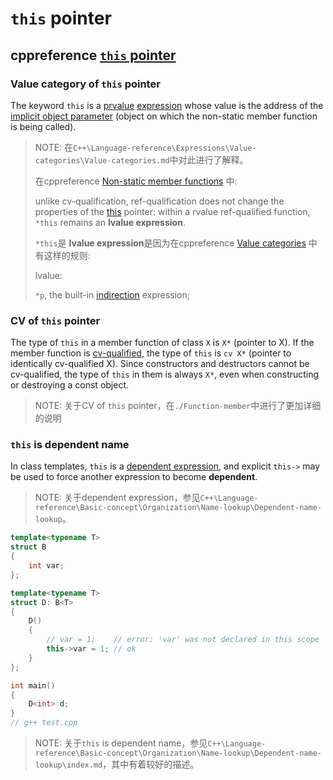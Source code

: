 # `this` pointer



## cppreference [`this` pointer](https://en.cppreference.com/w/cpp/language/this)

### Value category of `this` pointer

The keyword `this` is a [prvalue](https://en.cppreference.com/w/cpp/language/value_category) [expression](https://en.cppreference.com/w/cpp/language/expressions) whose value is the address of the [implicit object parameter](https://en.cppreference.com/w/cpp/language/overload_resolution) (object on which the non-static member function is being called).

> NOTE: 在`C++\Language-reference\Expressions\Value-categories\Value-categories.md`中对此进行了解释。
>
> 在cppreference [Non-static member functions](https://en.cppreference.com/w/cpp/language/member_functions) 中:
>
> unlike cv-qualification, ref-qualification does not change the properties of the [this](https://en.cppreference.com/w/cpp/language/this) pointer: within a rvalue ref-qualified function, `*this` remains an **lvalue expression**.
>
> `*this`是 **lvalue expression**是因为在cppreference [Value categories](https://en.cppreference.com/w/cpp/language/value_category) 中有这样的规则:
>
> lvalue:
>
> `*p`, the built-in [indirection](https://en.cppreference.com/w/cpp/language/operator_member_access#Built-in_indirection_operator) expression;



### CV of `this` pointer

The type of `this` in a member function of class `X` is `X*` (pointer to X). If the member function is [cv-qualified](https://en.cppreference.com/w/cpp/language/member_functions), the type of `this` is `cv X*` (pointer to identically cv-qualified X). Since constructors and destructors cannot be cv-qualified, the type of `this` in them is always `X*`, even when constructing or destroying a const object.

> NOTE: 关于CV of `this` pointer，在`./Function-member`中进行了更加详细的说明



### `this` is dependent name

In class templates, `this` is a [dependent expression](https://en.cppreference.com/w/cpp/language/dependent_name), and explicit `this->` may be used to force another expression to become **dependent**.

> NOTE: 关于dependent expression，参见`C++\Language-reference\Basic-concept\Organization\Name-lookup\Dependent-name-lookup`。

```C++
template<typename T>
struct B
{
	int var;
};

template<typename T>
struct D: B<T>
{
	D()
	{
		// var = 1;    // error: 'var' was not declared in this scope
		this->var = 1; // ok
	}
};

int main()
{
	D<int> d;
}
// g++ test.cpp

```



> NOTE: 关于`this` is dependent name，参见`C++\Language-reference\Basic-concept\Organization\Name-lookup\Dependent-name-lookup\index.md`，其中有着较好的描述。